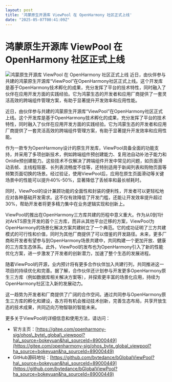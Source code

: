 ```yaml
---
layout: post
title: '鸿蒙原生开源库 ViewPool 在 OpenHarmony 社区正式上线'
date: "2025-05-07T00:41:09Z"
---
```

鸿蒙原生开源库 ViewPool 在 OpenHarmony 社区正式上线
=====================================

![鸿蒙原生开源库 ViewPool 在 OpenHarmony 社区正式上线](https://img2024.cnblogs.com/blog/3637060/202505/3637060-20250506093245397-909882759.png) 近日，由伙伴参与共建的鸿蒙原生开源库“ViewPool”在OpenHarmony社区正式上线。这个开发库是基于OpenHarmony技术孵化的成果，充分发挥了平台的技术特性，同时融入了伙伴在应用开发方面的实践经验。它为鸿蒙生态的开发者和应用厂商提供了一套灵活高效的跨端组件管理方案，有助于显著提升开发效率和应用性能。

近日，由伙伴参与共建的鸿蒙原生开源库“ViewPool”在OpenHarmony社区正式上线。这个开发库是基于OpenHarmony技术孵化的成果，充分发挥了平台的技术特性，同时融入了伙伴在应用开发方面的实践经验。它为鸿蒙生态的开发者和应用厂商提供了一套灵活高效的跨端组件管理方案，有助于显著提升开发效率和应用性能。  
  
作为一款专为OpenHarmony设计的原生开发库，ViewPool具备全面的功能支持，并采用了多项创新技术，例如跨端组件预创建能力、复用池自动补池子能力和OnIdle预创建能力。这些技术不仅解决了跨端组件开发中常见的问题，如页面滑动丢帧、主线程阻塞、长列表流畅度不佳等，还特别适用于新闻列表和购物页面等频繁页面切换的场景。经过验证，使用ViewPool后，应用在原生页面滑动等关键场景中的性能可以提升40%-50%，显著降低了丢帧率和最长帧耗时。  
  
同时，ViewPool的设计兼顾功能的全面性和封装的便利性，开发者可以更轻松地应对各种基础开发需求。这不仅有效降低了开发门槛，还能让开发效率提升超过30%，帮助开发者将更多精力集中在业务逻辑实现和创新上。  
  
ViewPool的推出在OpenHarmony三方库共建的历程中意义重大。作为从0到1针对ArkTS原生开发的首个三方库，而非从其他平台迁移的方案，ViewPool为OpenHarmony的场景化解决方案共建树立了一个典范。它的成功证明了三方共建模式的可行性和价值，同时为其他厂商提供了可以借鉴的开发路径。未来，更多厂商和开发者有望参与到OpenHarmony场景共建中，共同构建一个更加开放、健康的三方库生态体系。此外，ViewPool的发布也为OpenHarmony引入了新的性能优化方案，进一步激发了开发者的创新潜力，加速了整个生态的发展进程。  
  
随着ViewPool的开源，业内预计将有更多合作伙伴加入共建行列，共同推进这一项目的持续优化和完善。据了解，合作伙伴还计划参与开发更多OpenHarmony原生三方库（例如数据库相关解决方案等），并探索更丰富的场景化应用，持续为OpenHarmony社区注入新的发展动力。  
  
这一趋势为开发者和厂商提供了广阔的合作空间。通过共同参与OpenHarmony原生三方库的孵化和建设，各方将有机会推动技术创新，完善生态布局，共享开放生态的技术成果，共同迈向万物智联的智能未来。    
  
更多关于ViewPool的详细信息和使用方法，请访问：

*   官方主页：[https://gitee.com/openharmony-sig/ohos\_byte\_global\_viewpool?ha\_source=bokeyuan&ha\_sourceId=89000449](https://gitee.com/openharmony-sig/ohos_byte_global_viewpool?ha_source=bokeyuan&ha_sourceId=89000449)
*   GitHub源码地址：[https://github.com/bytedance/bGlobalViewPool?ha\_source=bokeyuan&ha\_sourceId=89000449](https://github.com/bytedance/bGlobalViewPool?ha_source=bokeyuan&ha_sourceId=89000449)